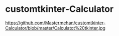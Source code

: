 # customtkinter-Calculator
https://github.com/Mastermehan/customtkinter-Calculator/blob/master/Calculatot%20tkinter.jpg
